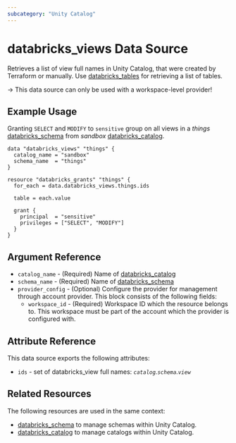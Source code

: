 ```yaml
---
subcategory: "Unity Catalog"
---
```

# databricks_views Data Source

Retrieves a list of view full names in Unity Catalog, that were created by Terraform or manually. Use [databricks_tables](tables.md) for retrieving a list of tables.

-> This data source can only be used with a workspace-level provider!

## Example Usage

Granting `SELECT` and `MODIFY` to `sensitive` group on all views in a _things_ [databricks_schema](../resources/schema.md) from _sandbox_ [databricks_catalog](../resources/catalog.md).

```hcl
data "databricks_views" "things" {
  catalog_name = "sandbox"
  schema_name  = "things"
}

resource "databricks_grants" "things" {
  for_each = data.databricks_views.things.ids

  table = each.value

  grant {
    principal  = "sensitive"
    privileges = ["SELECT", "MODIFY"]
  }
}
```

## Argument Reference

* `catalog_name` - (Required) Name of [databricks_catalog](../resources/catalog.md)
* `schema_name` - (Required) Name of [databricks_schema](../resources/schema.md)
* `provider_config` - (Optional) Configure the provider for management through account provider. This block consists of the following fields:
  * `workspace_id` - (Required) Workspace ID which the resource belongs to. This workspace must be part of the account which the provider is configured with.

## Attribute Reference

This data source exports the following attributes:

* `ids` - set of databricks_view full names: *`catalog`.`schema`.`view`*

## Related Resources

The following resources are used in the same context:

* [databricks_schema](../resources/schema.md) to manage schemas within Unity Catalog.
* [databricks_catalog](../resources/catalog.md) to manage catalogs within Unity Catalog.
